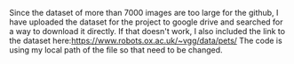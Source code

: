 Since the dataset of more than 7000 images are too large for the github, I have uploaded the dataset for the project to google drive and searched for a way to download it directly. If that doesn't work, I also included the link to the dataset here:https://www.robots.ox.ac.uk/~vgg/data/pets/ The code is using my local path of the file so that need to be changed.
